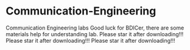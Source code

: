 # Communication-Engineering
Communication Engineering labs
Good luck for BDICer, there are some materials help for understanding lab.
Please star it after downloading!!!
Please star it after downloading!!!
Please star it after downloading!!!

